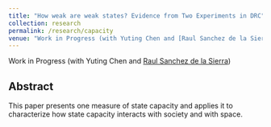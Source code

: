 ```yaml
---
title: "How weak are weak states? Evidence from Two Experiments in DRC"
collection: research
permalink: /research/capacity
venue: "Work in Progress (with Yuting Chen and [Raul Sanchez de la Sierra](https://raulsanchezdelasierra.com/))"
---
```


Work in Progress (with Yuting Chen and [Raul Sanchez de la Sierra](https://raulsanchezdelasierra.com/))

Abstract
------
This paper presents one measure of state capacity and applies it to characterize how state capacity interacts with society and with space.

